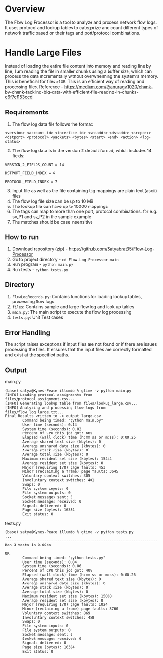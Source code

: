 # Overview
The Flow Log Processor is a tool to analyze and process network flow logs. It
uses protocol and lookup tables to categorize and count different types of network 
traffic based on their tags and port/protocol combinations.

# Handle Large Files
Instead of loading the entire file content into memory and reading
line by line, I am reading the file in smaller chunks using a buffer size, which
can process the data incrementally without overwhelming the system's memory.
This is beneficial for files `>1GB`. This is an efficient way of reading and processing files.
Reference - https://medium.com/@anuragv.1020/chunk-by-chunk-tackling-big-data-with-efficient-file-reading-in-chunks-c6f7cf153ccd

## Requirements 
1. The flow log data file follows the format:

`<version> <account-id> <interface-id> <srcaddr> <dstaddr> <srcport> <dstport> <protocol> <packets> <bytes> <start> <end> <action> <log-status>`

2. The flow log data is in the version 2 default format, which includes 14 fields:

`VERSION_2_FIELDS_COUNT = 14`

`DSTPORT_FIELD_INDEX = 6`

`PROTOCOL_FIELD_INDEX = 7`

3. Input file as well as the file containing tag mappings are plain text (ascii) files  
4. The flow log file size can be up to 10 MB 
5. The lookup file can have up to 10000 mappings 
6. The tags can map to more than one port, protocol combinations.  for e.g. sv_P1 and sv_P2 in the sample example
7. The matches should be case insensitive 

## How to run
1. Download repository (zip) - https://github.com/Satyabrat35/Flow-Log-Processor
2. Go to project directory - `cd Flow-Log-Processor-main`
3. Run program - `python main.py`
4. Run tests - `python tests.py`

## Directory
1. `FlowLogRecords.py`: Contains functions for loading lookup tables, processing flow logs
2. `files`: Contains sample and large flow log and look up tables
3. `main.py`: The main script to execute the flow log processing
4. `tests.py`: Unit Test cases

## Error Handling
The script raises exceptions if input files are not found or if there are issues processing the files.
It ensures that the input files are correctly formatted and exist at the specified paths.

## Output
main.py

```
(base) satya@Kynes-Peace illumio % gtime -v python main.py
[INFO] Loading protocol assignments from files/protocol_assignment.csv...
[INFO] Generating lookup table from files/lookup_large.csv...
[INFO] Analyzing and processing flow logs from files/flow_log_large.txt...
Final Results written to -> output_large.csv
        Command being timed: "python main.py"
        User time (seconds): 0.14
        System time (seconds): 0.02
        Percent of CPU this job got: 66%
        Elapsed (wall clock) time (h:mm:ss or m:ss): 0:00.25
        Average shared text size (kbytes): 0
        Average unshared data size (kbytes): 0
        Average stack size (kbytes): 0
        Average total size (kbytes): 0
        Maximum resident set size (kbytes): 15444
        Average resident set size (kbytes): 0
        Major (requiring I/O) page faults: 453
        Minor (reclaiming a frame) page faults: 3645
        Voluntary context switches: 305
        Involuntary context switches: 401
        Swaps: 0
        File system inputs: 0
        File system outputs: 0
        Socket messages sent: 0
        Socket messages received: 0
        Signals delivered: 0
        Page size (bytes): 16384
        Exit status: 0
```

tests.py

```
(base) satya@Kynes-Peace illumio % gtime -v python tests.py
...
----------------------------------------------------------------------
Ran 3 tests in 0.004s

OK
        Command being timed: "python tests.py"
        User time (seconds): 0.04
        System time (seconds): 0.06
        Percent of CPU this job got: 40%
        Elapsed (wall clock) time (h:mm:ss or m:ss): 0:00.26
        Average shared text size (kbytes): 0
        Average unshared data size (kbytes): 0
        Average stack size (kbytes): 0
        Average total size (kbytes): 0
        Maximum resident set size (kbytes): 15008
        Average resident set size (kbytes): 0
        Major (requiring I/O) page faults: 1024
        Minor (reclaiming a frame) page faults: 3760
        Voluntary context switches: 869
        Involuntary context switches: 458
        Swaps: 0
        File system inputs: 0
        File system outputs: 0
        Socket messages sent: 0
        Socket messages received: 0
        Signals delivered: 0
        Page size (bytes): 16384
        Exit status: 0

```